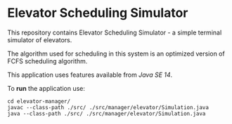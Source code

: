 # Elevator Scheduling Simulator

This repository contains Elevator Scheduling Simulator - a simple terminal simulator of elevators.

The algorithm used for scheduling in this system is an optimized version of FCFS scheduling algorithm.

This application uses features available from _Java SE 14_.

To **run** the application use:
```shell
cd elevator-manager/
javac --class-path ./src/ ./src/manager/elevator/Simulation.java
java --class-path ./src/ ./src/manager/elevator/Simulation.java
```
